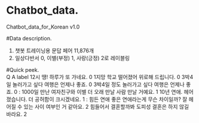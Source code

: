 # Chatbot_data.      
Chatbot_data_for_Korean v1.0


#Data description.     
1. 챗봇 트레이닝용 문답 페어 11,876개
2. 일상다반서 0, 이별(부정) 1, 사랑(긍정) 2로 레이블링


#Quick peek.        
Q	A	label
12시 땡!	하루가 또 가네요.	0
1지망 학교 떨어졌어	위로해 드립니다.	0
3박4일 놀러가고 싶다	여행은 언제나 좋죠.	0
3박4일 정도 놀러가고 싶다	여행은 언제나 좋죠.	0
:
1000일 만난 여자친구와 이별	더 오래 만날 사람 만날 거예요.	1
10년 연애. 헤어졌습니다.	더 공허함이 크시겠네요.	1
:
힘든 연애 좋은 연애라는게 무슨 차이일까?	잘 헤어질 수 있는 사이 여부인 거 같아요.	2
힘들어서 결혼할까봐	도피성 결혼은 하지 않길 바라요.	2



